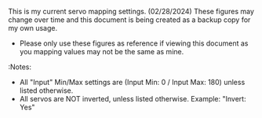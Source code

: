 This is my current servo mapping settings. (02/28/2024) These figures may change over time and this document is being created as a backup copy for my own usage. 

- Please only use these figures as reference if viewing this document as you mapping values may not be the same as mine. 

:Notes:
- All "Input" Min/Max settings are (Input Min: 0 / Input Max: 180) unless listed otherwise.
- All servos are NOT inverted, unless listed otherwise. Example: "Invert: Yes"
